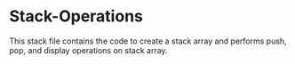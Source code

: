 # Stack-Operations
This stack file contains the code to create a stack array and performs push, pop, and display operations on stack array.
